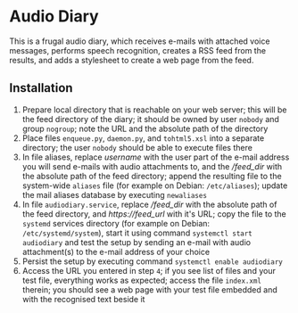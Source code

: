 # Audio Diary

This is a frugal audio diary, which receives e-mails with attached
voice messages, performs speech recognition, creates a RSS feed
from the results, and adds a stylesheet to create a web page
from the feed.

## Installation

1. Prepare local directory that is reachable on your web server; this will be the feed directory of the diary; it should be owned by user `nobody` and group `nogroup`; note the URL and the absolute path of the directory
2. Place files `enqueue.py`, `daemon.py`, and `tohtml5.xsl` into a separate directory; the user `nobody` should be able to execute files there
3. In file aliases, replace _username_ with the user part of the e-mail address you will send e-mails with audio attachments to, and the _/feed_dir_ with the absolute path of the feed directory; append the resulting file to the system-wide `aliases` file (for example on Debian: `/etc/aliases`); update the mail aliases database by executing `newaliases`
4. In file `audiodiary.service`, replace _/feed_dir_ with the absolute path of the feed directory, and _https://feed_url_ with it's URL; copy the file to the `systemd` services directory (for example on Debian: `/etc/systemd/system`), start it using command `systemctl start audiodiary` and test the setup by sending an e-mail with audio attachment(s) to the e-mail address of your choice
5. Persist the setup by executing command `systemctl enable audiodiary`
6. Access the URL you entered in step `4`; if you see list of files and your test file, everything works as expected; access the file `index.xml` therein; you should see a web page with your test file embedded and with the recognised text beside it